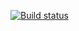 [![Build status](https://ci.appveyor.com/api/projects/status/feqc39mvc26s62u9/branch/master?svg=true)](https://ci.appveyor.com/project/Chikhareva/new-rest/branch/master)

